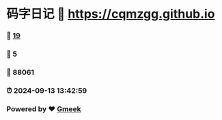 # 码字日记 :link: https://cqmzgg.github.io 
### :page_facing_up: [19](https://cqmzgg.github.io/tag.html) 
### :speech_balloon: 5 
### :hibiscus: 88061 
### :alarm_clock: 2024-09-13 13:42:59 
### Powered by :heart: [Gmeek](https://github.com/Meekdai/Gmeek)
